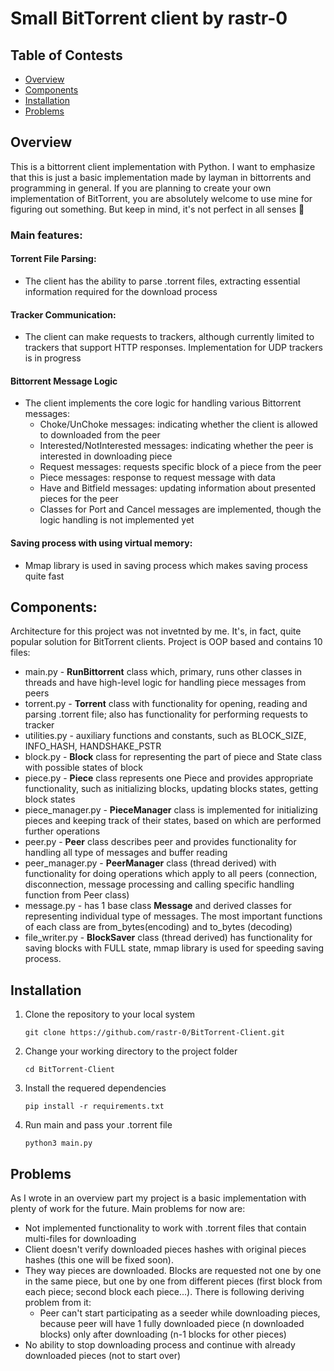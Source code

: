# Small BitTorrent client by rastr-0

## Table of Contests
- [Overview](#overview)
- [Components](#components)
- [Installation](#installation)
- [Problems](#problems)

## Overview
This is a bittorrent client implementation with Python. I want to emphasize that this is just a basic implementation made by layman in bittorrents and programming in general.
If you are planning to create your own implementation of BitTorrent, you are absolutely welcome to use mine for figuring out something. But keep in mind, it's not perfect in all senses 🙂

### Main features:
#### Torrent File Parsing:
  * The client has the ability to parse .torrent files, extracting essential information required for the download process
#### Tracker Communication:
  * The client can make requests to trackers, although currently limited to trackers that support HTTP responses. Implementation for UDP trackers is in progress
#### Bittorrent Message Logic
  * The client implements the core logic for handling various Bittorrent messages:
    * Choke/UnChoke messages: indicating whether the client is allowed to downloaded from the peer
    * Interested/NotInterested messages: indicating whether the peer is interested in downloading piece
    * Request messages: requests specific block of a piece from the peer
    * Piece messages: response to request message with data
    * Have and Bitfield messages: updating information about presented pieces for the peer
    * Classes for Port and Cancel messages are implemented, though the logic handling is not implemented yet
#### Saving process with using virtual memory:
  * Mmap library is used in saving process which makes saving process quite fast 

## Components:
Architecture for this project was not invetnted by me. It's, in fact, quite popular solution for BitTorrent clients.
Project is OOP based and contains 10 files:
  * main.py - __RunBittorrent__ class which, primary,  runs other classes in threads and have high-level logic for handling piece messages from peers
  * torrent.py - __Torrent__ class with functionality for opening, reading and parsing .torrent file; also has functionality for performing requests to tracker
  * utilities.py - auxiliary functions and constants, such as BLOCK_SIZE, INFO_HASH, HANDSHAKE_PSTR
  * block.py - __Block__ class for representing the part of piece and State class with possible states of block
  * piece.py - __Piece__ class represents one Piece and provides appropriate functionality, such as initializing blocks, updating blocks states, getting block states
  * piece_manager.py - __PieceManager__ class is implemented for initializing pieces and keeping track of their states, based on which are performed further operations
  * peer.py - __Peer__ class describes peer and provides functionality for handling all type of messages and buffer reading
  * peer_manager.py - __PeerManager__ class (thread derived) with functionality for doing operations which apply to all peers (connection, disconnection, message processing and calling specific handling function from Peer class)
  * message.py - has 1 base class __Message__ and derived classes for representing individual type of messages. The most important functions of each class are from_bytes(encoding) and to_bytes (decoding)
  * file_writer.py - __BlockSaver__ class (thread derived) has functionality for saving blocks with FULL state, mmap library is used for speeding saving process.
  
## Installation
1. Clone the repository to your local system
   ```shell
   git clone https://github.com/rastr-0/BitTorrent-Client.git
2. Change your working directory to the project folder
   ```shell
   cd BitTorrent-Client
3. Install the requered dependencies
   ```shell
   pip install -r requirements.txt
4. Run main and pass your .torrent file
   ```shell
   python3 main.py

## Problems
As I wrote in an overview part my project is a basic implementation with plenty of work for the future. Main problems for now are:
  * Not implemented functionality to work with .torrent files that contain multi-files for downloading
  * Client doesn't verify downloaded pieces hashes with original pieces hashes (this one will be fixed soon).
  * They way pieces are downloaded. Blocks are requested not one by one in the same piece, but one by one from different pieces (first block from each piece; second block each piece...). There is following deriving problem from it:
    * Peer can't start participating as a seeder while downloading pieces, because peer will have 1 fully downloaded piece (n downloaded blocks) only after downloading (n-1 blocks for other pieces)
  * No ability to stop downloading process and continue with already downloaded pieces (not to start over)
